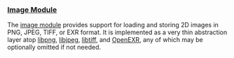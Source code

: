 ### [Image Module][image]

The [image module][image] provides support for loading and storing 2D images in PNG, JPEG, TIFF, or EXR format. It is implemented as a very thin abstraction layer atop [libpng][], [libjpeg][], [libtiff][], and [OpenEXR][], any of which may be optionally omitted if not needed.

[image]:   util3d/image.html
[libpng]:  http://www.libpng.org/
[libjpeg]: http://www.ijg.org/
[libtiff]: http://example.com/
[openexr]: http://www.openexr.com/
